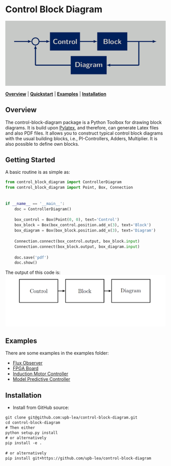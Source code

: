 # Control Block Diagram
![](docs/Control_Block_Diagram.png)

[**Overview**](#overview)
| [**Quickstart**](#getting-started)
| [**Examples**](#examples)
| [**Installation**](#installation)

## Overview
The control-block-diagram package is a Python Toolbox for drawing block diagrams. It is build
upon [Pylatex](https://jeltef.github.io/PyLaTeX/current/), and therefore, can generate Latex
files and also PDF files. It allows you to construct typical control block diagrams with the
usual building blocks, i.e., PI-Controllers, Adders, Multiplier. It is also possible to
define own blocks. 

## Getting Started
A basic routine is as simple as:
```py
from control_block_diagram import ControllerDiagram
from control_block_diagram import Point, Box, Connection


if __name__ == '__main__':
    doc = ControllerDiagram()
    
    box_control = Box(Point(0, 0), text='Control')
    box_block = Box(box_control.position.add_x(3), text='Block')
    box_diagram = Box(box_block.position.add_x(3), text='Diagram')

    Connection.connect(box_control.output, box_block.input)
    Connection.connect(box_block.output, box_diagram.input)
    
    doc.save('pdf')
    doc.show()
```

The output of this code is:
![](docs/Control_Block.png)

## Examples
There are some examples in the examples folder:

* [Flux Observer](https://github.com/upb-lea/control-block-diagram/blob/main/examples/flux_observer.py)
* [FPGA Board](https://github.com/upb-lea/control-block-diagram/blob/main/examples/fpga_example.py)
* [Induction Motor Controller](https://github.com/upb-lea/control-block-diagram/blob/main/examples/induction_motor_controller.py)
* [Model Predictive Controller](https://github.com/upb-lea/control-block-diagram/blob/main/examples/model_predictive_controller.py)

## Installation


- Install from GitHub source:

```
git clone git@github.com:upb-lea/control-block-diagram.git 
cd control-block-diagram
# Then either
python setup.py install
# or alternatively
pip install -e .

# or alternatively
pip install git+https://github.com/upb-lea/control-block-diagram
```
